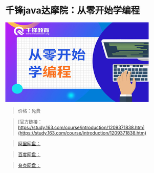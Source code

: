 # 千锋java达摩院：从零开始学编程

![img](../../../assets/study163/free/70b1743259994ee4b32030668a74cd6e.jpg)

> 价格：免费

> [官方链接：https://study.163.com/course/introduction/1209371838.htm](https://study.163.com/course/introduction/1209371838.htm)

> [阿里网盘：]()

> [百度网盘：]()

> [夸克网盘：]()
